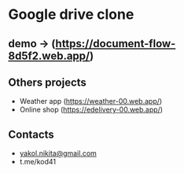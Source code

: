 # Google drive clone
## demo -> (https://document-flow-8d5f2.web.app/)

## Others projects
+ Weather app (https://weather-00.web.app/) 
+ Online shop (https://edelivery-00.web.app/)

## Contacts
+ yakol.nikita@gmail.com
+ t.me/kod41
